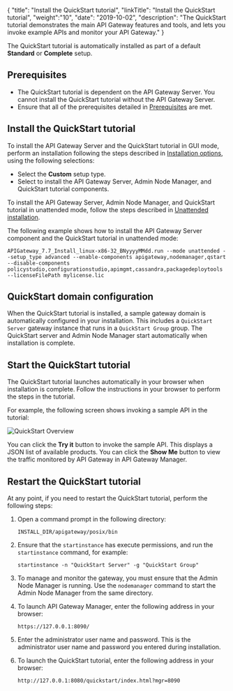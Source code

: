 {
"title": "Install the QuickStart tutorial",
"linkTitle": "Install the QuickStart tutorial",
"weight":"10",
"date": "2019-10-02",
"description": "The QuickStart tutorial demonstrates the main API Gateway features and tools, and lets you invoke example APIs and monitor your API Gateway."
}

The QuickStart tutorial is automatically installed as part of a default **Standard** or **Complete** setup.

## Prerequisites

* The QuickStart tutorial is dependent on the API Gateway Server. You cannot install the QuickStart tutorial without the API Gateway Server.
* Ensure that all of the prerequisites detailed in [Prerequisites](/docs/apim_installation/apigtw_install/system_requirements/) are met.

## Install the QuickStart tutorial

To install the API Gateway Server and the QuickStart tutorial in GUI mode, perform an installation following the steps described in [Installation options](/docs/apim_installation/apigtw_install/installation#select-setup-type), using the following selections:

* Select the **Custom** setup type.
* Select to install the API Gateway Server, Admin Node Manager, and QuickStart tutorial components.

To install the API Gateway Server, Admin Node Manager, and QuickStart tutorial in unattended mode, follow the steps described in [Unattended installation](/docs/apim_installation/apigtw_install/installation_unattended/).

The following example shows how to install the API Gateway Server component and the QuickStart tutorial in unattended mode:

```
APIGateway_7.7_Install_linux-x86-32_BNyyyyMMdd.run --mode unattended --setup_type advanced --enable-components apigateway,nodemanager,qstart --disable-components policystudio,configurationstudio,apimgmt,cassandra,packagedeploytools --licenseFilePath mylicense.lic
```

## QuickStart domain configuration

When the QuickStart tutorial is installed, a sample gateway domain is automatically configured in your installation. This includes a `QuickStart Server` gateway instance that runs in a `QuickStart Group` group. The QuickStart server and Admin Node Manager start automatically when installation is complete.

## Start the QuickStart tutorial

The QuickStart tutorial launches automatically in your browser when installation is complete. Follow the instructions in your browser to perform the steps in the tutorial.

For example, the following screen shows invoking a sample API in the tutorial:

![QuickStart Overview](/Images/APIGateway/quickstart_api.png)

You can click the **Try it** button to invoke the sample API. This displays a JSON list of available products. You can click the **Show Me** button to view the traffic monitored by API Gateway in API Gateway Manager.

## Restart the QuickStart tutorial

At any point, if you need to restart the QuickStart tutorial, perform the following steps:

1. Open a command prompt in the following directory:

    ```
    INSTALL_DIR/apigateway/posix/bin
    ```

2. Ensure that the `startinstance` has execute permissions, and run the `startinstance` command, for example:

    ```
    startinstance -n "QuickStart Server" -g "QuickStart Group"
    ```

3. To manage and monitor the gateway, you must ensure that the Admin Node Manager is running. Use the `nodemanager` command to start the Admin Node Manager from the same directory.
4. To launch API Gateway Manager, enter the following address in your browser:

    ```
    https://127.0.0.1:8090/
    ```

5. Enter the administrator user name and password. This is the administrator user name and password you entered during installation.
6. To launch the QuickStart tutorial, enter the following address in your browser:

    ```
    http://127.0.0.1:8080/quickstart/index.html?mgr=8090
    ```
